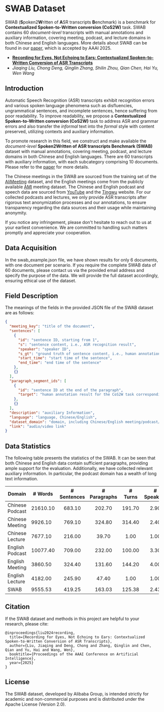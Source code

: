 # SWAB Dataset

SWAB (**S**poken2**W**ritten of **A**SR transcripts **B**enchmark) is a benchmark for **Contextualized Spoken-to-Written conversion (CoS2W)** task. SWAB contains 60 *document-level* transcripts with manual annotations and auxiliary information, covering meeting, podcast, and lecture domains in both Chinese and English languages. More details about SWAB can be found in our [paper](https://arxiv.org/abs/2408.09688), which is accepted by AAAI 2025.

- [**Recording for Eyes, Not Echoing to Ears: Contextualized Spoken-to-Written Conversion of ASR Transcripts**](https://arxiv.org/abs/2408.09688)
- *Jiaqing Liu, Chong Deng, Qinglin Zhang, Shilin Zhou, Qian Chen, Hai Yu, Wen Wang*

## Introduction

Automatic Speech Recognition (ASR) transcripts exhibit recognition errors and various spoken language phenomena such as disfluencies, ungrammatical sentences, and incomplete sentences, hence suffering from poor readability. To improve readability, we propose a **Contextualized Spoken-to-Written conversion (CoS2W)** task to address ASR and grammar errors and also transfer the *informal* text into the *formal* style with content preserved, utilizing contexts and auxiliary information.

To promote research in this field, we construct and make available the *document-level* **Spoken2Written of ASR transcripts Benchmark (SWAB)** dataset with manual annotations, covering meeting, podcast, and lecture domains in both Chinese and English languages.
There are 60 transcripts with auxiliary information, with each subcategory comprising 10 documents. 
Please refer to the [paper](https://arxiv.org/abs/2408.09688) for more details.

The Chinese meetings in the SWAB are sourced from the training set of the [AliMeeting](https://www.modelscope.cn/datasets/modelscope/AliMeeting/files) dataset, 
and the English meetings come from the publicly available [AMI](https://groups.inf.ed.ac.uk/ami/corpus/) meeting dataset. 
The Chinese and English podcast and speech data are sourced from [YouTube](https://www.youtube.com/) and the [Tingwu](https://tingwu.aliyun.com/discover) website. 
For our collected podcasts and lectures, we only provide ASR transcripts after rigorous text anonymization processes and our annotations, to ensure transparency regarding the data sources and their usage while maintaining anonymity.

If you notice any infringement, please don't hesitate to reach out to us at your earliest convenience. We are committed to handling such matters promptly and appreciate your cooperation.

## Data Acquisition

In the swab_example.json file, we have shown results for only 6 documents, with one document per scenario. 
If you require the complete SWAB data of 60 documents, please contact us via the provided email address and specify the purpose of the data. We will provide the full dataset accordingly, ensuring ethical use of the dataset.


## Field Description

The meanings of the fields in the provided JSON file of the SWAB dataset are as follows:

```json
{
  "meeting_key": "title of the document",
  "sentences": [
    {
      "id": "sentence ID, starting from 1",
      "s": "sentence content, i.e., ASR recognition result",
      "speaker": "speaker ID",
      "s_gt": "ground truth of sentence content, i.e., human annotation result with manual ASR error corrections",
      "start_time": "start time of the sentence",
      "end_time": "end time of the sentence"
    },
    {}
  ],
  "paragraph_segment_ids": [
    {
      "id": "sentence ID at the end of the paragraph",
      "target": "human annotation result for the CoS2W task corresponding to the paragraph"
    },
    {}
  ],
  "description": "auxiliary Information",
  "language": "language, Chinese/English",
  "dataset_domain": "domain, including Chinese/English meeting/podcast/lecture",
  "link": "audio/video link"
}
```

## Data Statistics

The following table presents the statistics of the SWAB. 
It can be seen that both Chinese and English data contain sufficient paragraphs, providing ample support for the evaluation. 
Additionally, we have collected relevant auxiliary information. In particular, the podcast domain has a wealth of long text information.

| Domain          | # Words  | # Sentences | # Paragraphs | # Turns | # Speakers | # Auxiliary |
|-----------------|----------|:-----------:|:------------:|:-------:|:----------:|:-----------:|
| Chinese Podcast | 21610.10 |   683.10    |    202.70    | 191.70  |    2.90    |   2051.30   |
| Chinese Meeting | 9926.10  |   769.10    |    324.80    | 314.40  |    2.40    |   135.70    |
| Chinese Lecture | 7677.10  |   216.00    |    39.70     |  1.00   |    1.00    |    73.90    |
| English Podcast | 10077.40 |   709.00    |    232.00    | 100.00  |    3.30    |   192.70    |
| English Meeting | 3860.50  |   324.40    |    131.60    | 144.20  |    4.00    |   212.60    |
| English Lecture | 4182.00  |   245.90    |    47.40     |  1.00   |    1.00    |    91.00    |
| SWAB            | 9555.53  |   419.25    |    163.03    | 125.38  |    2.43    |   459.53    |


## Citation
If the SWAB dataset and methods in this project are helpful to your research, please cite:

```
@inproceedings{liu2024recording,
  title={Recording for Eyes, Not Echoing to Ears: Contextualized Spoken-to-Written Conversion of ASR Transcripts},
  author={Liu, Jiaqing and Deng, Chong and Zhang, Qinglin and Chen, Qian and Yu, Hai and Wang, Wen},
  booktitle={Proceedings of the AAAI Conference on Artificial Intelligence},
  year={2025}
}

```

## License
The SWAB dataset, developed by Alibaba Group, 
is intended strictly for academic and non-commercial purposes 
and is distributed under the Apache License (Version 2.0).

